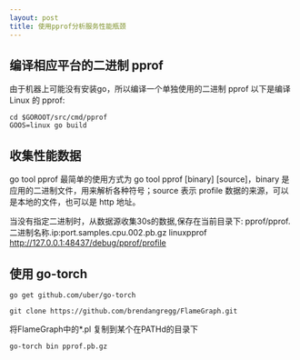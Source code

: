 ```yaml
---
layout: post
title: 使用pprof分析服务性能瓶颈
---
```


## 编译相应平台的二进制 pprof
由于机器上可能没有安装go，所以编译一个单独使用的二进制 pprof
以下是编译 Linux 的 pprof:

```shell
cd $GOROOT/src/cmd/pprof
GOOS=linux go build
```

## 收集性能数据 

go tool pprof 最简单的使用方式为 go tool pprof [binary] [source]，binary 是应用的二进制文件，用来解析各种符号；source 表示 profile 数据的来源，可以是本地的文件，也可以是 http 地址。

当没有指定二进制时，从数据源收集30s的数据,保存在当前目录下: pprof/pprof.二进制名称.ip:port.samples.cpu.002.pb.gz
linuxpprof http://127.0.0.1:48437/debug/pprof/profile

## 使用 go-torch

```shell
go get github.com/uber/go-torch
```

```shell
git clone https://github.com/brendangregg/FlameGraph.git
```
将FlameGraph中的*.pl 复制到某个在PATHd的目录下

```shell
go-torch bin pprof.pb.gz
```
